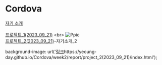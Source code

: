 # Cordova

[자기 소개](https://yeoung-day.github.io/Cordova/week2/report/project/info.html)
<br><br>
[프로젝트_1(2023_09_21)](https://yeoung-day.github.io/Cordova/week2/report/project_1(2023_09_21)/index.html)
<br>
![Ppic](https://github.com/Yeoung-Day/Cordova/assets/115051820/a3fc353c-f6e5-4cfd-9029-76107715e0e0)
<br>
[프로젝트_2(2023_09_21)](https://yeoung-day.github.io/Cordova/week2/report/project_2(2023_09_21)/index.html)-자기소개_2

<meta property="og:image" content="[링크](https://yeoung-day.github.io/Cordova/week2/report/project_2(2023_09_21)/index.html)https://yeoung-day.github.io/Cordova/week2/report/project_2(2023_09_21)/index.html">

 background-image: url('[링크](https://yeoung-day.github.io/Cordova/week2/report/project_2(2023_09_21)/index.html)https://yeoung-day.github.io/Cordova/week2/report/project_2(2023_09_21)/index.html'); 
